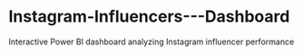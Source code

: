 # Instagram-Influencers---Dashboard
Interactive Power BI dashboard analyzing Instagram influencer performance
